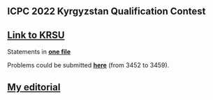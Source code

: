 ## ICPC 2022 Kyrgyzstan Qualification Contest

## [Link to KRSU](https://olymp.krsu.edu.kg/ContestProblemset.aspx?contest=786)

Statements in **[one file](https://drive.google.com/file/d/1vKUyR6Q5o8OFWvunxNdGJk2aa3fRp3oE)**

Problems could be submitted **[here](https://olymp.krsu.edu.kg/GeneralProblemset.aspx)** (from 3452 to 3459).

## [My editorial](https://drive.google.com/file/d/1-V47jSExEM5eXBrMfjcDEgyQ-pVdxp1X)
